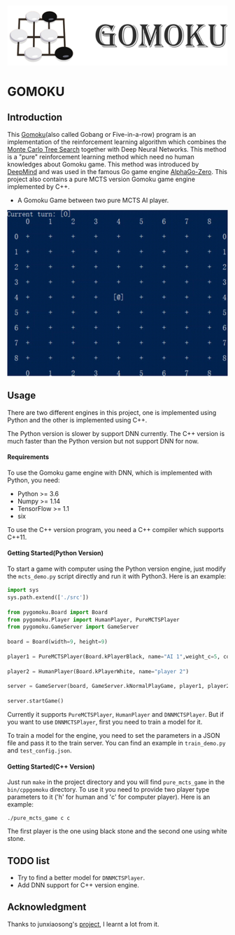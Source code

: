 ![icon](./images/Gomoku.png)

# GOMOKU #

## Introduction ##

This [Gomoku][gomoku_intro](also called Gobang or Five-in-a-row) program is an implementation of the reinforcement learning algorithm which combines the [Monte Carlo Tree Search][MCTS_wiki] together with Deep Neural Networks. This method is a "pure" reinforcement learning method which need no human knowledges about Gomoku game. This method was introduced by [DeepMind][deepmind] and was used in the famous Go game engine [AlphaGo-Zero][alphago_zero]. This project also contains a pure MCTS version Gomoku game engine implemented by C++.

* A Gomoku Game between two pure MCTS AI player.

![game_example](./images/pure_mcts_game.gif)

## Usage ##

There are two different engines in this project, one is implemented using Python and the other is implemented using C++. 

The Python version is slower by support DNN currently. The C++ version is much faster than the Python version but not support DNN for now.

#### Requirements ####

To use the Gomoku game engine with DNN, which is implemented with Python, you need:

* Python >= 3.6
* Numpy >= 1.14
* TensorFlow >= 1.1
* six

To use the C++ version program, you need a C++ compiler which supports C++11.

#### Getting Started(Python Version) ####

To start a game with computer using the Python version engine, just modify the `mcts_demo.py` script directly and run it with Python3. Here is an example:
```Python
import sys
sys.path.extend(['./src'])

from pygomoku.Board import Board
from pygomoku.Player import HumanPlayer, PureMCTSPlayer
from pygomoku.GameServer import GameServer

board = Board(width=9, height=9)

player1 = PureMCTSPlayer(Board.kPlayerBlack, name="AI 1",weight_c=5, compute_budget=20000)

player2 = HumanPlayer(Board.kPlayerWhite, name="player 2")

server = GameServer(board, GameServer.kNormalPlayGame, player1, player2)

server.startGame()
```

Currently it supports `PureMCTSPlayer`, `HumanPlayer` and `DNNMCTSPlayer`. But if you want to use `DNNMCTSPlayer`, first you need to train a model for it.

To train a model for the engine, you need to set the parameters in a JSON file and pass it to the train server. You can find an example in `train_demo.py` and `test_config.json`.

#### Getting Started(C++ Version) ####

Just run `make` in the project directory and you will find `pure_mcts_game` in the `bin/cppgomoku` directory. To use it you need to provide two player type parameters to it ('h' for human and 'c' for computer player). Here is an example:
```
./pure_mcts_game c c
```

The first player is the one using black stone and the second one using white stone.

## TODO list ##

* Try to find a better model for `DNNMCTSPlayer`.
* Add DNN support for C++ version engine.

## Acknowledgment ##

Thanks to junxiaosong's [project][other_proj], I learnt a lot from it.

<!-- outer links -->
[gomoku_intro]: https://en.wikipedia.org/wiki/Gomoku

[MCTS_wiki]: https://en.wikipedia.org/wiki/Monte_Carlo_tree_search

[deepmind]: https://deepmind.com/

[alphago_zero]: https://www.nature.com/articles/nature24270

[other_proj]: https://github.com/junxiaosong/AlphaZero_Gomoku
